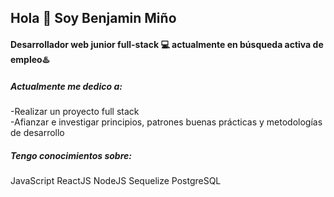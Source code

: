 ## Hola 👋 Soy Benjamin Miño
#### Desarrollador web junior full-stack 💻 actualmente en búsqueda activa de empleo♨️

##### Actualmente me dedico a:
-Realizar un proyecto full stack <br>
-Afianzar e investigar principios, patrones buenas prácticas y metodologías de desarrollo <br>

##### Tengo conocimientos sobre:
JavaScript
ReactJS
NodeJS
Sequelize
PostgreSQL
